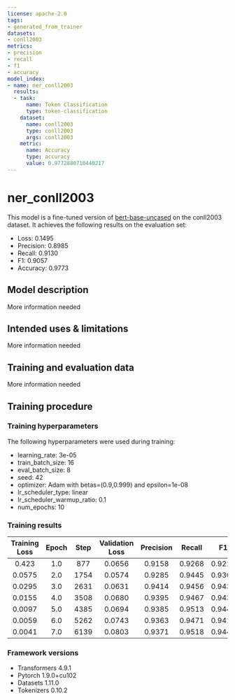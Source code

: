 ```yaml
---
license: apache-2.0
tags:
- generated_from_trainer
datasets:
- conll2003
metrics:
- precision
- recall
- f1
- accuracy
model_index:
- name: ner_conll2003
  results:
  - task:
      name: Token Classification
      type: token-classification
    dataset:
      name: conll2003
      type: conll2003
      args: conll2003
    metric:
      name: Accuracy
      type: accuracy
      value: 0.9772880710440217
---
```


<!-- This model card has been generated automatically according to the information the Trainer had access to. You
should probably proofread and complete it, then remove this comment. -->

# ner_conll2003

This model is a fine-tuned version of [bert-base-uncased](https://huggingface.co/bert-base-uncased) on the conll2003 dataset.
It achieves the following results on the evaluation set:
- Loss: 0.1495
- Precision: 0.8985
- Recall: 0.9130
- F1: 0.9057
- Accuracy: 0.9773

## Model description

More information needed

## Intended uses & limitations

More information needed

## Training and evaluation data

More information needed

## Training procedure

### Training hyperparameters

The following hyperparameters were used during training:
- learning_rate: 3e-05
- train_batch_size: 16
- eval_batch_size: 8
- seed: 42
- optimizer: Adam with betas=(0.9,0.999) and epsilon=1e-08
- lr_scheduler_type: linear
- lr_scheduler_warmup_ratio: 0.1
- num_epochs: 10

### Training results

| Training Loss | Epoch | Step | Validation Loss | Precision | Recall | F1     | Accuracy |
|:-------------:|:-----:|:----:|:---------------:|:---------:|:------:|:------:|:--------:|
| 0.423         | 1.0   | 877  | 0.0656          | 0.9158    | 0.9268 | 0.9213 | 0.9818   |
| 0.0575        | 2.0   | 1754 | 0.0574          | 0.9285    | 0.9445 | 0.9364 | 0.9847   |
| 0.0295        | 3.0   | 2631 | 0.0631          | 0.9414    | 0.9456 | 0.9435 | 0.9859   |
| 0.0155        | 4.0   | 3508 | 0.0680          | 0.9395    | 0.9467 | 0.9431 | 0.9860   |
| 0.0097        | 5.0   | 4385 | 0.0694          | 0.9385    | 0.9513 | 0.9449 | 0.9863   |
| 0.0059        | 6.0   | 5262 | 0.0743          | 0.9363    | 0.9471 | 0.9416 | 0.9860   |
| 0.0041        | 7.0   | 6139 | 0.0803          | 0.9371    | 0.9518 | 0.9444 | 0.9862   |


### Framework versions

- Transformers 4.9.1
- Pytorch 1.9.0+cu102
- Datasets 1.11.0
- Tokenizers 0.10.2
